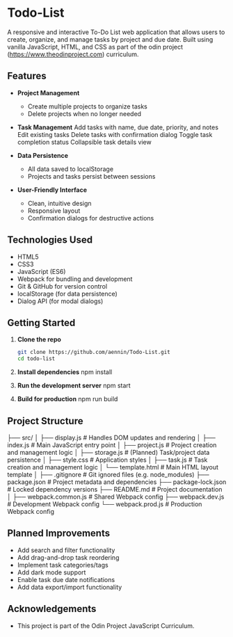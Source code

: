 # Todo-List

A responsive and interactive To-Do List web application that allows users to create, organize, and manage tasks by project and due date. Built using vanilla JavaScript, HTML, and CSS as part of the odin project (https://www.theodinproject.com) curriculum.

## Features
- **Project Management**
    - Create multiple projects to organize tasks
    - Delete projects when no longer needed

- **Task Management**
Add tasks with name, due date, priority, and notes
Edit existing tasks
Delete tasks with confirmation dialog
Toggle task completion status
Collapsible task details view

- **Data Persistence**
    - All data saved to localStorage
    - Projects and tasks persist between sessions

- **User-Friendly Interface**
    - Clean, intuitive design
    - Responsive layout
    - Confirmation dialogs for destructive actions

## Technologies Used
- HTML5
- CSS3
- JavaScript (ES6)
- Webpack for bundling and development
- Git & GitHub for version control
- localStorage (for data persistence)
- Dialog API (for modal dialogs)

## Getting Started

1. **Clone the repo**
   ```bash
   git clone https://github.com/aennin/Todo-List.git
   cd todo-list

2. **Install dependencies**
npm install

3. **Run the development server**
npm start

4. **Build for production**
npm run build

## Project Structure

├── src/
│   ├── display.js       # Handles DOM updates and rendering
│   ├── index.js         # Main JavaScript entry point
│   ├── project.js       # Project creation and management logic
│   ├── storage.js       # (Planned) Task/project data persistence
│   ├── style.css        # Application styles
│   ├── task.js          # Task creation and management logic
│   └── template.html    # Main HTML layout template
│
├── .gitignore           # Git ignored files (e.g. node_modules)
├── package.json         # Project metadata and dependencies
├── package-lock.json    # Locked dependency versions
├── README.md            # Project documentation
│
├── webpack.common.js    # Shared Webpack config
├── webpack.dev.js       # Development Webpack config
└── webpack.prod.js      # Production Webpack config

## Planned Improvements
- Add search and filter functionality
- Add drag-and-drop task reordering
- Implement task categories/tags
- Add dark mode support
- Enable task due date notifications
- Add data export/import functionality

## Acknowledgements
- This project is part of the Odin Project JavaScript Curriculum.